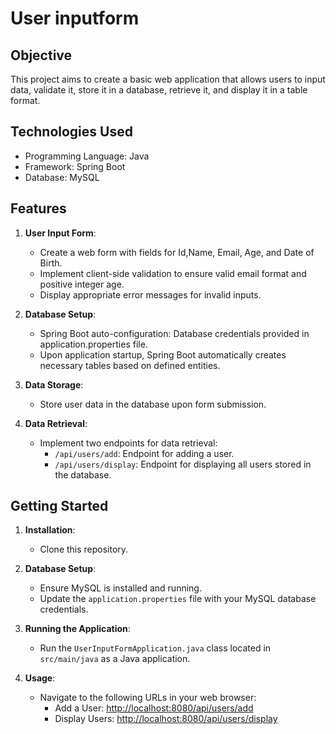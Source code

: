 # User inputform

## Objective
This project aims to create a basic web application that allows users to input data, validate it, store it in a database, retrieve it, and display it in a table format.

## Technologies Used
- Programming Language: Java
- Framework: Spring Boot
- Database: MySQL

## Features
1. **User Input Form**:
   - Create a web form with fields for Id,Name, Email, Age, and Date of Birth.
   - Implement client-side validation to ensure valid email format and positive integer age.
   - Display appropriate error messages for invalid inputs.

2. **Database Setup**:
   - Spring Boot auto-configuration: Database credentials provided in application.properties file.
   - Upon application startup, Spring Boot automatically creates necessary tables based on defined entities.

3. **Data Storage**:
   - Store user data in the database upon form submission.

4. **Data Retrieval**:
   - Implement two endpoints for data retrieval:
     - `/api/users/add`: Endpoint for adding a user.
     - `/api/users/display`: Endpoint for displaying all users stored in the database.

## Getting Started
1. **Installation**:
   - Clone this repository.

2. **Database Setup**:
   - Ensure MySQL is installed and running.
   - Update the `application.properties` file with your MySQL database credentials.

3. **Running the Application**:
   - Run the `UserInputFormApplication.java` class located in `src/main/java` as a Java application.

4. **Usage**:
   - Navigate to the following URLs in your web browser:
     - Add a User: [http://localhost:8080/api/users/add](http://localhost:8080/api/users/add)
     - Display Users: [http://localhost:8080/api/users/display](http://localhost:8080/api/users/display)


